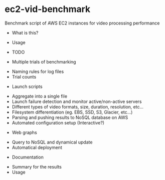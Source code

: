 ec2-vid-benchmark
=================

Benchmark script of AWS EC2 instances for video processing performance

+ What is this?

+ Usage

+ TODO
 + Multiple trials of benchmarking
  - Naming rules for log files
  - Trial counts 
 + Launch scripts
  - Aggregate into a single file
  - Launch failure detection and monitor active/non-active servers
  - Different types of video formats, size, duration, resolution, etc...
  - Filesystem differentiation (eg. EBS, SSD, S3, Glacier, etc...)
  - Parsing and pushing results to NoSQL database on AWS
  - Automated configuration setup (Interactive?)
 + Web graphs
  - Query to NoSQL and dynamical update
  - Automatical deployment
 + Documentation
  - Summary for the results
  - Usage
